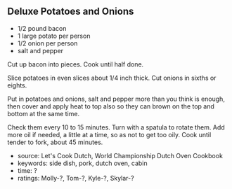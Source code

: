 Deluxe Potatoes and Onions
--------------------------

- 1/2 pound bacon
- 1 large potato per person
- 1/2 onion per person
- salt and pepper

Cut up bacon into pieces.  Cook until half done.

Slice potatoes in even slices about 1/4 inch thick.  Cut onions in
sixths or eights.

Put in potatoes and onions, salt and pepper more than you think is
enough, then cover and apply heat to top also so they can brown on the
top and bottom at the same time.

Check them every 10 to 15 minutes.  Turn with a spatula to rotate
them.  Add more oil if needed, a little at a time, so as not to get
too oily.  Cook until tender to fork, about 45 minutes.

- source: Let's Cook Dutch, World Championship Dutch Oven Cookbook
- keywords: side dish, pork, dutch oven, cabin
- time: ?
- ratings: Molly-?, Tom-?, Kyle-?, Skylar-?
